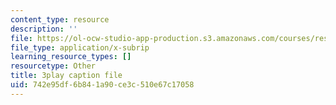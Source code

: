 ```yaml
---
content_type: resource
description: ''
file: https://ol-ocw-studio-app-production.s3.amazonaws.com/courses/res-18-008-calculus-revisited-complex-variables-differential-equations-and-linear-algebra-fall-2011/742e95df6b841a90ce3c510e67c17058_IYKULUq6YPQ.srt
file_type: application/x-subrip
learning_resource_types: []
resourcetype: Other
title: 3play caption file
uid: 742e95df-6b84-1a90-ce3c-510e67c17058
---
```

